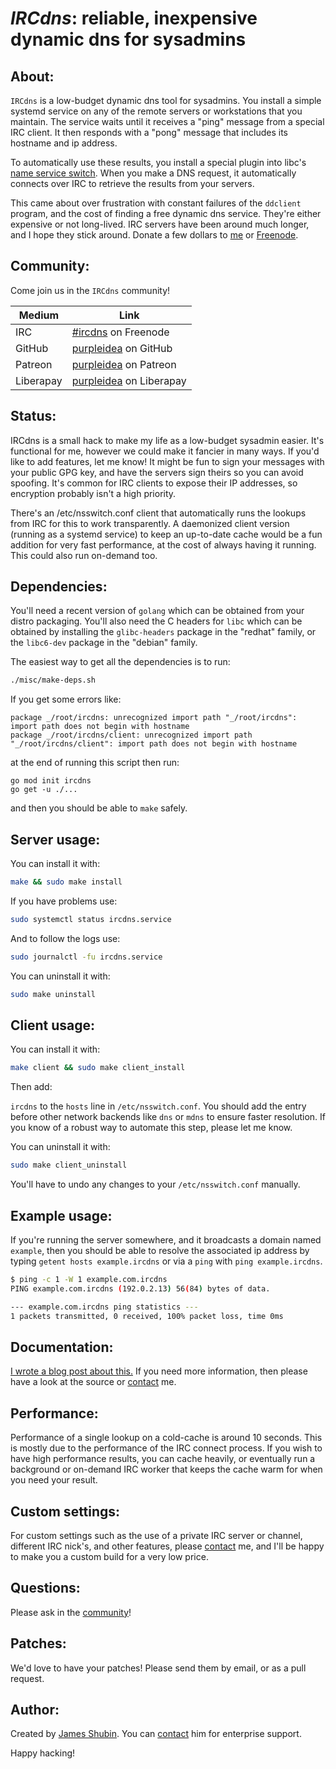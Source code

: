 # *IRCdns*: reliable, inexpensive dynamic dns for sysadmins

## About:

`IRCdns` is a low-budget dynamic dns tool for sysadmins. You install a simple
systemd service on any of the remote servers or workstations that you maintain.
The service waits until it receives a "ping" message from a special IRC client.
It then responds with a "pong" message that includes its hostname and ip
address.

To automatically use these results, you install a special plugin into libc's
[name service switch](http://www.gnu.org/software/libc/manual/html_node/Name-Service-Switch.html).
When you make a DNS request, it automatically connects over IRC to retrieve the
results from your servers.

This came about over frustration with constant failures of the `ddclient`
program, and the cost of finding a free dynamic dns service. They're either
expensive or not long-lived. IRC servers have been around much longer, and I
hope they stick around. Donate a few dollars to [me](https://www.patreon.com/purpleidea)
or [Freenode](https://freenode.net/).

## Community:

Come join us in the `IRCdns` community!

| Medium | Link |
|---|---|
| IRC | [#ircdns](https://webchat.freenode.net/?channels=#ircdns) on Freenode |
| GitHub | [purpleidea](https://github.com/sponsors/purpleidea) on GitHub |
| Patreon | [purpleidea](https://www.patreon.com/purpleidea) on Patreon |
| Liberapay | [purpleidea](https://liberapay.com/purpleidea/donate) on Liberapay |

## Status:

IRCdns is a small hack to make my life as a low-budget sysadmin easier. It's
functional for me, however we could make it fancier in many ways. If you'd like
to add features, let me know! It might be fun to sign your messages with your
public GPG key, and have the servers sign theirs so you can avoid spoofing. It's
common for IRC clients to expose their IP addresses, so encryption probably
isn't a high priority.

There's an /etc/nsswitch.conf client that automatically runs the lookups from
IRC for this to work transparently. A daemonized client version (running as a
systemd service) to keep an up-to-date cache would be a fun addition for very
fast performance, at the cost of always having it running. This could also run
on-demand too.

## Dependencies:

You'll need a recent version of `golang` which can be obtained from your distro
packaging. You'll also need the C headers for `libc` which can be obtained by
installing the `glibc-headers` package in the "redhat" family, or the
`libc6-dev` package in the "debian" family.

The easiest way to get all the dependencies is to run:

```bash
./misc/make-deps.sh
```

If you get some errors like:

```
package _/root/ircdns: unrecognized import path "_/root/ircdns": import path does not begin with hostname
package _/root/ircdns/client: unrecognized import path "_/root/ircdns/client": import path does not begin with hostname
```

at the end of running this script then run:

```shell
go mod init ircdns
go get -u ./...
```

and then you should be able to `make` safely.

## Server usage:

You can install it with:

```bash
make && sudo make install
```

If you have problems use:

```bash
sudo systemctl status ircdns.service
```

And to follow the logs use:

```bash
sudo journalctl -fu ircdns.service
```

You can uninstall it with:

```bash
sudo make uninstall
```

## Client usage:

You can install it with:

```bash
make client && sudo make client_install
```

Then add:

`ircdns` to the `hosts` line in `/etc/nsswitch.conf`. You should add the entry
before other network backends like `dns` or `mdns` to ensure faster resolution.
If you know of a robust way to automate this step, please let me know.

You can uninstall it with:

```bash
sudo make client_uninstall
```

You'll have to undo any changes to your `/etc/nsswitch.conf` manually.

## Example usage:

If you're running the server somewhere, and it broadcasts a domain named
`example`, then you should be able to resolve the associated ip address by
typing `getent hosts example.ircdns` or via a `ping` with `ping example.ircdns`.

```bash
$ ping -c 1 -W 1 example.com.ircdns
PING example.com.ircdns (192.0.2.13) 56(84) bytes of data.

--- example.com.ircdns ping statistics ---
1 packets transmitted, 0 received, 100% packet loss, time 0ms
```

## Documentation:

[I wrote a blog post about this.](https://purpleidea.com/blog/2020/09/01/inexpensive-dns-over-irc/)
If you need more information, then please have a look at the source or
[contact](https://purpleidea.com/contact/) me.


## Performance:

Performance of a single lookup on a cold-cache is around 10 seconds. This is
mostly due to the performance of the IRC connect process. If you wish to have
high performance results, you can cache heavily, or eventually run a background
or on-demand IRC worker that keeps the cache warm for when you need your result.

## Custom settings:

For custom settings such as the use of a private IRC server or channel,
different IRC nick's, and other features, please [contact](https://purpleidea.com/contact/)
me, and I'll be happy to make you a custom build for a very low price.

## Questions:

Please ask in the [community](#community)!

## Patches:

We'd love to have your patches! Please send them by email, or as a pull request.

## Author:

Created by [James Shubin](https://twitter.com/purpleidea). You can [contact](https://purpleidea.com/contact/)
him for enterprise support.

Happy hacking!
